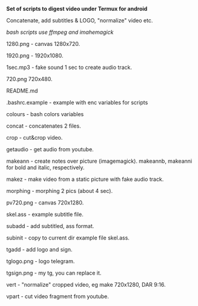 **Set of scripts to digest video under Termux for android**
 
Concatenate, add subtitles & LOGO, "normalize" video etc.

*bash scripts use ffmpeg and imahemagick*

1280.png - canvas 1280x720.

1920.png - 1920x1080.

1sec.mp3 - fake sound 1 sec to create audio track.

720.png 720x480.

README.md

.bashrc.example - example with enc variables for  scripts

colours - bash colors variables

concat - concatenates 2 files.

crop - cut&crop video.

getaudio - get audio from youtube.

makeann -  create notes over picture (imagemagick). makeannb, makeanni for bold and italic, respectively.

makez - make video from a static picture with fake audio track.

morphing - morphing 2 pics (about 4 sec).

pv720.png - canvas 720x1280.

skel.ass - example subtitle file.

subadd - add subtitled, ass format.

subinit - copy to current dir example file skel.ass.

tgadd - add logo and sign.

tglogo.png - logo telegram.

tgsign.png - my tg, you can replace it.

vert - "normalize" cropped video, eg make 720x1280, DAR 9:16.

vpart - cut video fragment from youtube.
